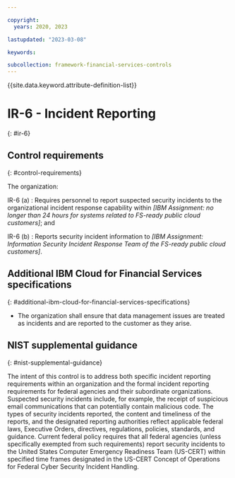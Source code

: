```yaml
---

copyright:
  years: 2020, 2023

lastupdated: "2023-03-08"

keywords:

subcollection: framework-financial-services-controls
---
```


{{site.data.keyword.attribute-definition-list}}

               
# IR-6 - Incident Reporting
{: #ir-6}

## Control requirements
{: #control-requirements}

The organization:

IR-6 (a)
    : Requires personnel to report suspected security incidents to the organizational incident response capability within _[IBM Assignment: no longer than 24 hours for systems related to FS-ready public cloud customers]_; and

IR-6 (b)
    : Reports security incident information to _[IBM Assignment: Information Security Incident Response Team of the FS-ready public cloud customers]_.

## Additional IBM Cloud for Financial Services specifications
{: #additional-ibm-cloud-for-financial-services-specifications}

- The organization shall ensure that data management issues are treated as incidents and are reported to the customer as they arise.

## NIST supplemental guidance
{: #nist-supplemental-guidance}

The intent of this control is to address both specific incident reporting requirements within an organization and the formal incident reporting requirements for federal agencies and their subordinate organizations. Suspected security incidents include, for example, the receipt of suspicious email communications that can potentially contain malicious code. The types of security incidents reported, the content and timeliness of the reports, and the designated reporting authorities reflect applicable federal laws, Executive Orders, directives, regulations, policies, standards, and guidance. Current federal policy requires that all federal agencies (unless specifically exempted from such requirements) report security incidents to the United States Computer Emergency Readiness Team (US-CERT) within specified time frames designated in the US-CERT Concept of Operations for Federal Cyber Security Incident Handling.





